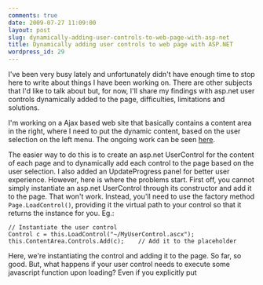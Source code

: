 ```yaml
---
comments: true
date: 2009-07-27 11:09:00
layout: post
slug: dynamically-adding-user-controls-to-web-page-with-asp-net
title: Dynamically adding user controls to web page with ASP.NET
wordpress_id: 29
---
```


I've been very busy lately and unfortunately didn't have enough time to stop here to write about things I have been working on. There are other subjects that I'd like to talk about but, for now, I'll share my findings with asp.net user controls dynamically added to the page, difficulties, limitations and solutions.

I'm working on a Ajax based web site that basically contains a content area in the right, where I need to put the dynamic content, based on the user selection on the left menu. The ongoing work can be seen [here](/admin/Pages/www.felipel.com/visiocore/ContentPage.aspx).

The easier way to do this is to create an asp.net UserControl for the content of each page and to dynamically add each control to the page based on the user selection. I also added an UpdateProgress panel for better user experience. However, here is where the problems start. First off, you cannot simply instantiate an asp.net UserControl through its constructor and add it to the page. That won't work. Instead, you'll need to use the factory method `Page.LoadControl()`, providing it the virtual path to your control so that it returns the instance for you. Eg.:

    // Instantiate the user control
    Control c = this.LoadControl("~/MyUserControl.ascx");
    this.ContentArea.Controls.Add(c);    // Add it to the placeholder

Here, we're instantiating the control and adding it to the page. So far, so good. But, what happens if your user control needs to execute some javascript function upon loading? Even if you explicitly put <script> tags in your user control markup, it won't be executed at this time, so the solution is to use RegisterStartupScript to execute the client code:

    ClientScript.RegisterStartupScript(typeof(this), "some script key",
        "<script type="text/javascript">alert('hello world!');</script>");

or, if you're using Ajax, use the ScriptManager static method:

    ScriptManager.RegisterStartupScript(this, typeof(this), "some script key",
        "<script type="text/javascript">alert('hello world!');</script>", false);

Put this and your user control will show up smoothly. If you don't like the fact that the screen may remain unresponsive for some time with Ajax, you can use UpdateProgress to show a "Loading" text, for example, while the content is being loaded. This is fairly easy. Check out this [video](http://www.asp.net/learn/ajax-videos/video-123.aspx) for further information.

Okay, so now, what happens if we need to fire an event inside the UserControl in response to a user click on an image, for example? Right, the click event will fire a page postback and then the event handling code will be fired in the code behind as expected. Right? Definitely no! Since our user controls are being added dynamically to the page, they will not be there anymore after the postback. This means that ASP.Net will not find the control and, therefore, no event will be fired.

Let me refresh some facts about ASP.Net postback functionality before continuing... Whenever you click a server control in the page, javascript **doPostBack function is called (except for Button and ImageButton, that use a different method - form post). The **doPostBack function takes two arguments, eventTarget and eventArgument. The eventTarget contains the ID of the control that causes the postback and the eventArgument contains any additional data associated with the control. Upon page reload, ASP.Net checks both `Request.Params["__EVENTTARGET"]` and `Request.Params["__EVENTARGUMENT"]` parameters for any postback data. If it finds it, it looks for the control ID and method specified in the `__EVENTTARGET` var and calls the specified method, passing the `__EVENTARGUMENT` value as a parameter.

Said that and knowing that our dynamic user control won't be present in the page during the postback, it is easy to conclude that ASP.Net won't find the control for the ID in the `__EVENTTARGET` parameter and, consequently, nothing will happen.

Okay, so we need to re-add our user control to the page during the postback, so that ASP.Net will be able to find it and fire its event handler. In order to accomplish that, we can use the page ViewState to store the name of the control currently in the page, so that we can re-add it in the page OnLoad event.

    protected override void OnLoad(EventArgs e) {
        base.OnLoad(e);
        if (!this.IsPostBack) {
            // If this is not a postback, set our the initial content page
            ChangeSection("~/InitialControl.ascx");
        } else {
            // Else, retrieve the CurrentControl value from the ViewState
            string currentSection = ViewState["CurrentControl"] as string;
            Control c = ChangeSection(currentSection);    // Use the control name to add it to the page
            if (c is Eventos_EventosRealizados) {
                ((Eventos_EventosRealizados)c).UpdateCallback = delCallback;
            }
        }
    }

    public Control ChangeSection(string _sControl) {
        Control c = this.LoadControl(_sControl);
        // Put a 3 seconds delay so that we can see the magic happen -- remove in the final version
        System.Threading.Thread.Sleep(3000);
        this.ContentArea.Controls.Add(c);    // Add the control to the page
        // Important: Set its ID or the event might not be fired,
        // since ASP.Net uses the control ID to find it
        c.ID = "ContentUserControl";
        ViewState["CurrentControl"] = _sControl;  // store the control name in the ViewState
        // Execute some javascript routine to refresh the screen (if needed)
        ScriptManager.RegisterStartupScript(this, typeof(this), "some script key",
            "<script type="text/javascript">refreshPage();</script>", false);
        return c;
    }

So these are just some basic guidelines for handling user controls dynamically. If you need further info, [asp.net](http://asp.net) official website is always a great place to start off and watch with some videos.
